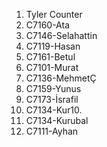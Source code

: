 1. Tyler Counter
2. C7160-Ata
3. C7146-Selahattin
4. C7119-Hasan
5. C7161-Betul
6. C7101-Murat
7. C7136-MehmetÇ
8. C7159-Yunus
9. C7173-İsrafil
10. C7134-Kur10.
11. C7134-Kurubal
12. C7111-Ayhan

